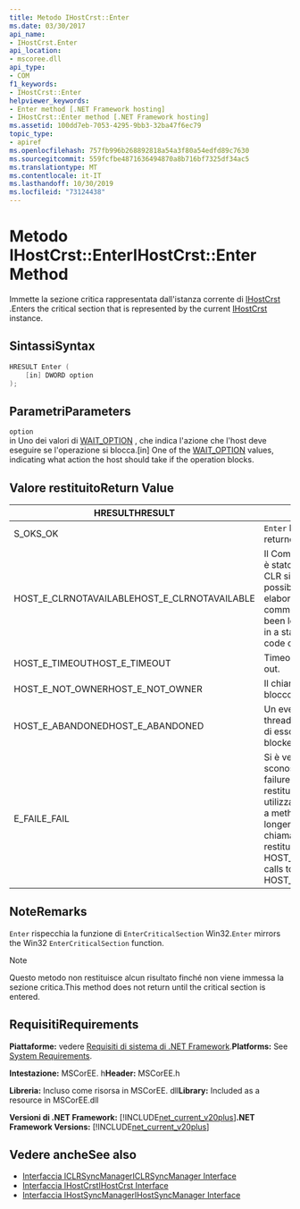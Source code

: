 ```yaml
---
title: Metodo IHostCrst::Enter
ms.date: 03/30/2017
api_name:
- IHostCrst.Enter
api_location:
- mscoree.dll
api_type:
- COM
f1_keywords:
- IHostCrst::Enter
helpviewer_keywords:
- Enter method [.NET Framework hosting]
- IHostCrst::Enter method [.NET Framework hosting]
ms.assetid: 100dd7eb-7053-4295-9bb3-32ba47f6ec79
topic_type:
- apiref
ms.openlocfilehash: 757fb996b268892818a54a3f80a54edfd89c7630
ms.sourcegitcommit: 559fcfbe4871636494870a8b716bf7325df34ac5
ms.translationtype: MT
ms.contentlocale: it-IT
ms.lasthandoff: 10/30/2019
ms.locfileid: "73124438"
---
```

# <a name="ihostcrstenter-method"></a><span data-ttu-id="4922e-102">Metodo IHostCrst::Enter</span><span class="sxs-lookup"><span data-stu-id="4922e-102">IHostCrst::Enter Method</span></span>
<span data-ttu-id="4922e-103">Immette la sezione critica rappresentata dall'istanza corrente di [IHostCrst](../../../../docs/framework/unmanaged-api/hosting/ihostcrst-interface.md) .</span><span class="sxs-lookup"><span data-stu-id="4922e-103">Enters the critical section that is represented by the current [IHostCrst](../../../../docs/framework/unmanaged-api/hosting/ihostcrst-interface.md) instance.</span></span>  
  
## <a name="syntax"></a><span data-ttu-id="4922e-104">Sintassi</span><span class="sxs-lookup"><span data-stu-id="4922e-104">Syntax</span></span>  
  
```cpp  
HRESULT Enter (  
    [in] DWORD option  
);  
```  
  
## <a name="parameters"></a><span data-ttu-id="4922e-105">Parametri</span><span class="sxs-lookup"><span data-stu-id="4922e-105">Parameters</span></span>  
 `option`  
 <span data-ttu-id="4922e-106">in Uno dei valori di [WAIT_OPTION](../../../../docs/framework/unmanaged-api/hosting/wait-option-enumeration.md) , che indica l'azione che l'host deve eseguire se l'operazione si blocca.</span><span class="sxs-lookup"><span data-stu-id="4922e-106">[in] One of the [WAIT_OPTION](../../../../docs/framework/unmanaged-api/hosting/wait-option-enumeration.md) values, indicating what action the host should take if the operation blocks.</span></span>  
  
## <a name="return-value"></a><span data-ttu-id="4922e-107">Valore restituito</span><span class="sxs-lookup"><span data-stu-id="4922e-107">Return Value</span></span>  
  
|<span data-ttu-id="4922e-108">HRESULT</span><span class="sxs-lookup"><span data-stu-id="4922e-108">HRESULT</span></span>|<span data-ttu-id="4922e-109">Descrizione</span><span class="sxs-lookup"><span data-stu-id="4922e-109">Description</span></span>|  
|-------------|-----------------|  
|<span data-ttu-id="4922e-110">S_OK</span><span class="sxs-lookup"><span data-stu-id="4922e-110">S_OK</span></span>|<span data-ttu-id="4922e-111">`Enter` ha restituito un esito positivo.</span><span class="sxs-lookup"><span data-stu-id="4922e-111">`Enter` returned successfully.</span></span>|  
|<span data-ttu-id="4922e-112">HOST_E_CLRNOTAVAILABLE</span><span class="sxs-lookup"><span data-stu-id="4922e-112">HOST_E_CLRNOTAVAILABLE</span></span>|<span data-ttu-id="4922e-113">Il Common Language Runtime (CLR) non è stato caricato in un processo oppure CLR si trova in uno stato in cui non è possibile eseguire codice gestito o elaborare la chiamata correttamente.</span><span class="sxs-lookup"><span data-stu-id="4922e-113">The common language runtime (CLR) has not been loaded into a process, or the CLR is in a state in which it cannot run managed code or process the call successfully.</span></span>|  
|<span data-ttu-id="4922e-114">HOST_E_TIMEOUT</span><span class="sxs-lookup"><span data-stu-id="4922e-114">HOST_E_TIMEOUT</span></span>|<span data-ttu-id="4922e-115">Timeout della chiamata.</span><span class="sxs-lookup"><span data-stu-id="4922e-115">The call timed out.</span></span>|  
|<span data-ttu-id="4922e-116">HOST_E_NOT_OWNER</span><span class="sxs-lookup"><span data-stu-id="4922e-116">HOST_E_NOT_OWNER</span></span>|<span data-ttu-id="4922e-117">Il chiamante non è il proprietario del blocco.</span><span class="sxs-lookup"><span data-stu-id="4922e-117">The caller does not own the lock.</span></span>|  
|<span data-ttu-id="4922e-118">HOST_E_ABANDONED</span><span class="sxs-lookup"><span data-stu-id="4922e-118">HOST_E_ABANDONED</span></span>|<span data-ttu-id="4922e-119">Un evento è stato annullato mentre un thread bloccato o Fiber era in attesa su di esso.</span><span class="sxs-lookup"><span data-stu-id="4922e-119">An event was canceled while a blocked thread or fiber was waiting on it.</span></span>|  
|<span data-ttu-id="4922e-120">E_FAIL</span><span class="sxs-lookup"><span data-stu-id="4922e-120">E_FAIL</span></span>|<span data-ttu-id="4922e-121">Si è verificato un errore irreversibile sconosciuto.</span><span class="sxs-lookup"><span data-stu-id="4922e-121">An unknown catastrophic failure occurred.</span></span> <span data-ttu-id="4922e-122">Quando un metodo restituisce E_FAIL, CLR non è più utilizzabile all'interno del processo.</span><span class="sxs-lookup"><span data-stu-id="4922e-122">When a method returns E_FAIL, the CLR is no longer usable within the process.</span></span> <span data-ttu-id="4922e-123">Le chiamate successive ai metodi di hosting restituiscono HOST_E_CLRNOTAVAILABLE.</span><span class="sxs-lookup"><span data-stu-id="4922e-123">Subsequent calls to hosting methods return HOST_E_CLRNOTAVAILABLE.</span></span>|  
  
## <a name="remarks"></a><span data-ttu-id="4922e-124">Note</span><span class="sxs-lookup"><span data-stu-id="4922e-124">Remarks</span></span>  
 <span data-ttu-id="4922e-125">`Enter` rispecchia la funzione di `EnterCriticalSection` Win32.</span><span class="sxs-lookup"><span data-stu-id="4922e-125">`Enter` mirrors the Win32 `EnterCriticalSection` function.</span></span>  
  
> [!NOTE]
> <span data-ttu-id="4922e-126">Questo metodo non restituisce alcun risultato finché non viene immessa la sezione critica.</span><span class="sxs-lookup"><span data-stu-id="4922e-126">This method does not return until the critical section is entered.</span></span>  
  
## <a name="requirements"></a><span data-ttu-id="4922e-127">Requisiti</span><span class="sxs-lookup"><span data-stu-id="4922e-127">Requirements</span></span>  
 <span data-ttu-id="4922e-128">**Piattaforme:** vedere [Requisiti di sistema di .NET Framework](../../../../docs/framework/get-started/system-requirements.md).</span><span class="sxs-lookup"><span data-stu-id="4922e-128">**Platforms:** See [System Requirements](../../../../docs/framework/get-started/system-requirements.md).</span></span>  
  
 <span data-ttu-id="4922e-129">**Intestazione:** MSCorEE. h</span><span class="sxs-lookup"><span data-stu-id="4922e-129">**Header:** MSCorEE.h</span></span>  
  
 <span data-ttu-id="4922e-130">**Libreria:** Incluso come risorsa in MSCorEE. dll</span><span class="sxs-lookup"><span data-stu-id="4922e-130">**Library:** Included as a resource in MSCorEE.dll</span></span>  
  
 <span data-ttu-id="4922e-131">**Versioni di .NET Framework:** [!INCLUDE[net_current_v20plus](../../../../includes/net-current-v20plus-md.md)]</span><span class="sxs-lookup"><span data-stu-id="4922e-131">**.NET Framework Versions:** [!INCLUDE[net_current_v20plus](../../../../includes/net-current-v20plus-md.md)]</span></span>  
  
## <a name="see-also"></a><span data-ttu-id="4922e-132">Vedere anche</span><span class="sxs-lookup"><span data-stu-id="4922e-132">See also</span></span>

- [<span data-ttu-id="4922e-133">Interfaccia ICLRSyncManager</span><span class="sxs-lookup"><span data-stu-id="4922e-133">ICLRSyncManager Interface</span></span>](../../../../docs/framework/unmanaged-api/hosting/iclrsyncmanager-interface.md)
- [<span data-ttu-id="4922e-134">Interfaccia IHostCrst</span><span class="sxs-lookup"><span data-stu-id="4922e-134">IHostCrst Interface</span></span>](../../../../docs/framework/unmanaged-api/hosting/ihostcrst-interface.md)
- [<span data-ttu-id="4922e-135">Interfaccia IHostSyncManager</span><span class="sxs-lookup"><span data-stu-id="4922e-135">IHostSyncManager Interface</span></span>](../../../../docs/framework/unmanaged-api/hosting/ihostsyncmanager-interface.md)
